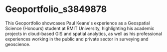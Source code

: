 # Geoportfolio_s3849878
This Geoportfolio showcases Paul Keane's experience as a Geospatial Science (Honours) student at RMIT University, highlighting his academic projects in cloud-based GIS and spatial analytics, as well as his professional experiences working in the public and private sector in surveying and geoscience.
